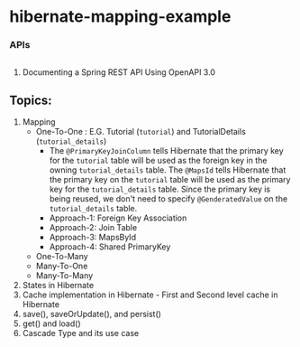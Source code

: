 # hibernate-mapping-example

### APIs

## 
1. Documenting a Spring REST API Using OpenAPI 3.0


## Topics:
1. Mapping
    - One-To-One : E.G. Tutorial (`tutorial`) and TutorialDetails (`tutorial_details`)
      - The `@PrimaryKeyJoinColumn` tells Hibernate that the primary key for the `tutorial` table will be used as the foreign key in the owning `tutorial_details` table. The `@MapsId` tells Hibernate that the primary key on the `tutorial` table will be used as the primary key for the `tutorial_details` table. Since the primary key is being reused, we don't need to specify `@GenderatedValue` on the `tutorial_details` table.
      - Approach-1: Foreign Key Association
      - Approach-2: Join Table
      - Approach-3: MapsById
      - Approach-4: Shared PrimaryKey
    - One-To-Many
    - Many-To-One
    - Many-To-Many
2. States in Hibernate
3. Cache implementation in Hibernate - First and Second level cache in Hibernate
4. save(), saveOrUpdate(), and persist()
5. get() and load() 
6. Cascade Type and its use case